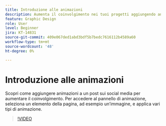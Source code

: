 ```yaml
---
title: Introduzione alle animazioni
description: Aumenta il coinvolgimento nei tuoi progetti aggiungendo animazioni
feature: Graphic Design
role: User
level: Beginner
jira: KT-14831
source-git-commit: 409e067ded1abd3bdf5b7bedc7616112b4589a60
workflow-type: tm+mt
source-wordcount: '48'
ht-degree: 0%

---
```


# Introduzione alle animazioni

Scopri come aggiungere animazioni a un post sui social media per aumentare il coinvolgimento. Per accedere al pannello di animazione, seleziona un elemento della pagina, ad esempio un’immagine, e applica vari tipi di animazione.

>[!VIDEO](https://video.tv.adobe.com/v/3426975?quality=12&learn=on&hidetitle=true)
